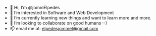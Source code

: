 - 👋 Hi, I’m @jommElpedes
- 👀 I’m interested in Software and Web Development
- 🌱 I’m currently learning new things and want to learn more and more.
- 💞️ I’m looking to collaborate on good humans :-)
- 📫 email me at: elpedesjommel@gmail.com

<!---
jommElpedes/jommElpedes is a ✨ special ✨ repository because its `README.md` (this file) appears on your GitHub profile.
You can click the Preview link to take a look at your changes.
--->
